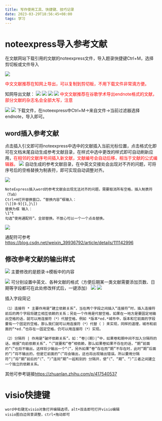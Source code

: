 ```yaml
---
title: 写作使用工具、快捷键、技巧记录
date: 2023-03-29T18:56:45+08:00
tags: 学习
---
```

# noteexpress导入参考文献
<!--more-->
在文献网站下载引用的文献的noteexpress文件，导入题录快捷键Ctrl+M，选择剪切板或文件导入

![](写作使用工具、快捷键、技巧记录/20230330104746.png)

<font color=red>中文文献推荐在知网上导出，可以复制到剪切板，不用下载文件非常滴方便。</font>

知网导出文献：
![](写作使用工具、快捷键、技巧记录/20230330104405.png)
![](写作使用工具、快捷键、技巧记录/20230330104442.png)
![](写作使用工具、快捷键、技巧记录/20230330104522.png)
![](写作使用工具、快捷键、技巧记录/20230330105206.png)
<font color=red>中文文献推荐在谷歌学术导出endnote格式的文献，部分文献的杂志名会全部大写，注意</font>

![](写作使用工具、快捷键、技巧记录/20230330105458.png)
![](写作使用工具、快捷键、技巧记录/20230330105530.png)
下载文件，在noteexpress中Ctrl+M->来自文件->当前过滤器选择endnote，导入即可。

## word插入参考文献
点击插入引文即可将noteexpress中选中的文献插入当前光标位置，点击格式化即可在文档末尾自动生成参考文献目录，在样式中选中更改的样式即可自动刷新应用，<font color=red>在相邻的文献序号间插入新文献，文献编号会自动后移，相当于文献的公式编辑器。</font>
![](写作使用工具、快捷键、技巧记录/20230330110204.png)
自动生成的参考文献目录，在中英文交接处会出现对不齐的问题，可将序号后的空格替换为制表符，即可实现自动调整对齐。

![](写作使用工具、快捷键、技巧记录/20230330111044.png)
```
NoteExpress插入word的参考文献会出现无法对齐的问题，需要取消所有空格，插入制表符（Tab）
Ctrl+H打开替换窗口，“替换内容”框输入：
(\[[0-9]{1,}\])
替换为框 输入：
\1^t
勾选“使用通配符”。全部替换。不放心可以一个一个点击替换。
```
![](写作使用工具、快捷键、技巧记录/20230330111656.png)

通配符可参考<https://blog.csdn.net/weixin_39936792/article/details/111142996>
## 修改参考文献的输出样式
![](写作使用工具、快捷键、技巧记录/20230330111907.png)
主要修改的是题录->模板中的内容

![](写作使用工具、快捷键、技巧记录/20230330112026.png)
可分别设置中英文、各种文献的格式（方便后期某一类文献需要添加页数、日期等字段都可在此处修改样式后，一键添加）
![](写作使用工具、快捷键、技巧记录/20230330112221.png)
![](写作使用工具、快捷键、技巧记录/20230330112656.png)

插入字段简记
```
（1）连接符 * 主要作用是“建立依赖关系”，当在两个字段之间插入“连接符”时，插入连接符前后的两个字段将建立相互依赖的关系；另处一个作用是代替空格，如果在一地方是要固定地输出空格的话，就可以用连接符（*）代替空格，例如 *版本*ed.*城市中，版本和它前面的字段要有一个固定的空格，那么我们就可以用连接符（*）代替（ ）来实现，同样的道理，城市和前面的“*ed.”也存在一固定空格，仍可以用连接符（*）实现。

（2）分隔符 | 作用是“破坏依赖关系”。如：“卷|(期)|”中，如果卷和期中间不加入分隔符的话，根据“向前依赖关系”，“（”就要和“卷”相依赖，那么如果卷如果不存在的话，“期”前面的“（”也将不输出，这样将少输出一个“（”，另外如果“卷”存在而“期”不存在时，此时“期”后面的“）”将不输出的，但是它前面的“（”将会输出，这也将出现输出错误。所以要用分隔符“|”将“期”前后的“（”、“）”连同“期”一起和别的 分隔开，使“（”、“期”、“）”三者之间建立一个独立的依赖关系。
```
其他可参考链接<https://zhuanlan.zhihu.com/p/417540537>
# visio快捷键
```
word中右键无visio对象打开编辑选项，alt+双击即可打开visio编辑
visio图白边背景调整，ctrl+拖动即可
```
